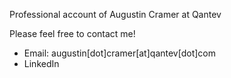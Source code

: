 Professional account of Augustin Cramer at Qantev

Please feel free to contact me!
<ul>
  <li>Email: augustin[dot]cramer[at]qantev[dot]com</li>
  <li><a ref="www.linkedin.com/in/augustin-cramer">LinkedIn</a></li>
</ul>
